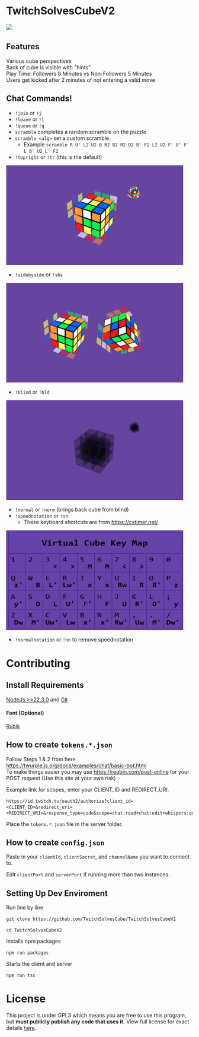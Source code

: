 # TwitchSolvesCubeV2

[![](https://img.shields.io/badge/Powered_By-cubing.js-blueviolet?logo=github)](https://github.com/cubing/cubing.js)  

## Features

Various cube perspectives  
Back of cube is visible with "hints"  
Play Time: Followers 8 Minutes vs Non-Followers 5 Minutes  
Users get kicked after 2 minutes of not entering a valid move

## Chat Commands!

- `!join` or `!j`
- `!leave` or `!l`
- `!queue` or `!q`
- `scramble` completes a random scramble on the puzzle
- `scramble <alg>` set a custom scramble. 
  - Example `scramble R U' L2 U2 B R2 B2 R2 D2 B' F2 L2 U2 F' U' F' L B' U2 L' F2`
- `!topright` or `!tr` (this is the default)
<img src="https://github.com/TwitchSolvesCube/TwitchSolvesCubeV2/blob/main/media/TopRight.png"  width="478" height="269">

- `!sidebyside` or `!sbs`
<img src="https://github.com/TwitchSolvesCube/TwitchSolvesCubeV2/blob/main/media/SideBySide.png"  width="478" height="269">

- `!blind` or `!bld`
<img src="https://github.com/TwitchSolvesCube/TwitchSolvesCubeV2/blob/main/media/Blind.png"  width="478" height="269">

- `!normal` or `!norm` (brings back cube from blind)
- `!speednotation` or `!sn`
  - These keyboard shortcuts are from https://cstimer.net/
<img src="https://github.com/TwitchSolvesCube/TwitchSolvesCubeV2/blob/main/media/VirtualCubeKeyMap.png"  width="478" height="269">

- `!normalnotation` or `!nn` to remove speednotation

# Contributing

## Install Requirements

[NodeJs >=22.3.0](https://nodejs.org/en/download) and [Git](https://git-scm.com/download/win)

#### Font (Optional)

[Rubik](https://fonts.google.com/specimen/Rubik)

## How to create `tokens.*.json`

Follow Steps 1 & 2 from here https://twurple.js.org/docs/examples/chat/basic-bot.html  
To make things easier you may use https://reqbin.com/post-online for your POST request (Use this site at your own risk)   

Example link for scopes, enter your CLIENT_ID and REDIRECT_URI.   
```
https://id.twitch.tv/oauth2/authorize?client_id=<CLIENT_ID>&redirect_uri=<REDIRECT_URI>&response_type=code&scope=chat:read+chat:edit+whispers:edit+whispers:read+channel:moderate+moderator:read:followers
```

Place the `tokens.*.json` file in the server folder.   

## How to create `config.json`

Paste in your `clientId`, `clientSecret`, and `channelName` you want to connect to.

Edit `clientPort` and `serverPort` if running more than two instances.

## Setting Up Dev Enviroment

Run line by line

```
git clone https://github.com/TwitchSolvesCube/TwitchSolvesCubeV2  
```

```
cd TwitchSolvesCubeV2

```

Installs npm packages

```
npm run packages
```

Starts the client and server

```
npm run tsc
```

# License

This project is under GPL3 which means you are free to use this program, but **must publicly publish any code that uses it.** View full license for exact details [here](https://github.com/TwitchSolvesCube/TwitchSolvesCubeV2/blob/main/LICENSE).
